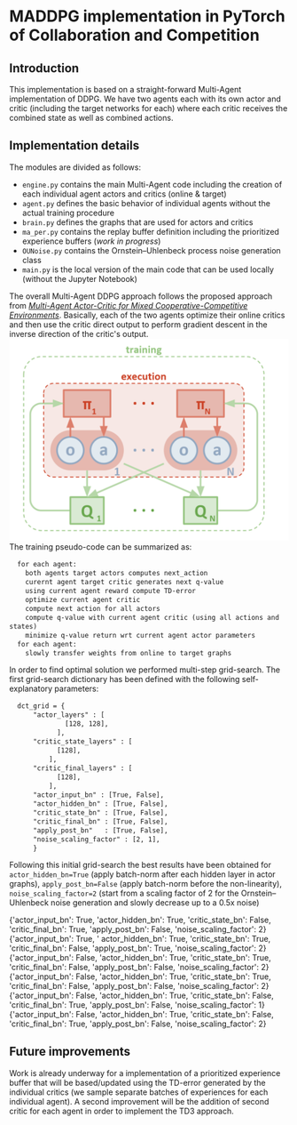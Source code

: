 #  MADDPG implementation in PyTorch of Collaboration and Competition

## Introduction

This implementation is based on a straight-forward Multi-Agent implementation of DDPG. We have two agents each with its own actor and critic (including the target networks for each) where each critic receives the combined state as well as combined actions.

## Implementation details

The modules are divided as follows:
 - `engine.py` contains the main Multi-Agent code including the creation of each individual agent actors and critics (online & target)
 - `agent.py` defines the basic behavior of individual agents without the actual training procedure
 - `brain.py` defines the graphs that are used for actors and critics
 - `ma_per.py` contains the replay buffer definition including the prioritized experience buffers (_work in progress_)
 - `OUNoise.py` contains the Ornstein–Uhlenbeck process noise generation class
 - `main.py` is the local version of the main code that can be used locally (without the Jupyter Notebook)
 
The overall Multi-Agent DDPG approach follows the proposed approach from _[Multi-Agent Actor-Critic for Mixed Cooperative-Competitive Environments](https://arxiv.org/abs/1706.02275)_. Basically, each of the two agents optimize their online critics and then use the critic direct output to perform gradient descent in the inverse direction of the critic's output.
![MADDPG](img/maddpg.png)
The training pseudo-code can be summarized as:
```
  for each agent:
    both agents target actors computes next_action
    curernt agent target critic generates next q-value
    using current agent reward compute TD-error
    optimize current agent critic
    compute next action for all actors 
    compute q-value with current agent critic (using all actions and states)
    minimize q-value return wrt current agent actor parameters
  for each agent:
    slowly transfer weights from online to target graphs
```

In order to find optimal solution we performed multi-step grid-search. The first grid-search dictionary has been defined with the following self-explanatory parameters:

```
  dct_grid = {
      "actor_layers" : [ 
              [128, 128],
            ],
      "critic_state_layers" : [
            [128],
          ],
      "critic_final_layers" : [
            [128],
          ],
      "actor_input_bn" : [True, False],
      "actor_hidden_bn" : [True, False],
      "critic_state_bn" : [True, False],
      "critic_final_bn" : [True, False],
      "apply_post_bn"   : [True, False],
      "noise_scaling_factor" : [2, 1],
      }
```
Following this initial grid-search the best results have been obtained for `actor_hidden_bn=True` (apply batch-norm after each hidden layer in actor graphs), `apply_post_bn=False` (apply batch-norm before the non-linearity), `noise_scaling_factor=2` (start from a scaling factor of 2 for the Ornstein–Uhlenbeck noise generation and slowly decrease up to a 0.5x noise)

  {'actor_input_bn': True,  'actor_hidden_bn': True, 'critic_state_bn': False, 'critic_final_bn': True,  'apply_post_bn': False, 'noise_scaling_factor': 2}
  {'actor_input_bn': True, ' actor_hidden_bn': True, 'critic_state_bn': True,  'critic_final_bn': False, 'apply_post_bn': True,  'noise_scaling_factor': 2}
  {'actor_input_bn': False, 'actor_hidden_bn': True, 'critic_state_bn': True,  'critic_final_bn': False, 'apply_post_bn': False, 'noise_scaling_factor': 2}
  {'actor_input_bn': False, 'actor_hidden_bn': True, 'critic_state_bn': True,  'critic_final_bn': False, 'apply_post_bn': False, 'noise_scaling_factor': 2}
  {'actor_input_bn': False, 'actor_hidden_bn': True, 'critic_state_bn': False, 'critic_final_bn': True,  'apply_post_bn': False, 'noise_scaling_factor': 1}
  {'actor_input_bn': False, 'actor_hidden_bn': True, 'critic_state_bn': False, 'critic_final_bn': True,  'apply_post_bn': False, 'noise_scaling_factor': 2} 


## Future improvements

Work is already underway for a implementation of a prioritized experience buffer that will be based/updated using the TD-error generated by the individual critics (we sample separate batches of experiences for each individual agent).
A second improvement will be the addition of second critic for each agent in order to implement the TD3 approach.